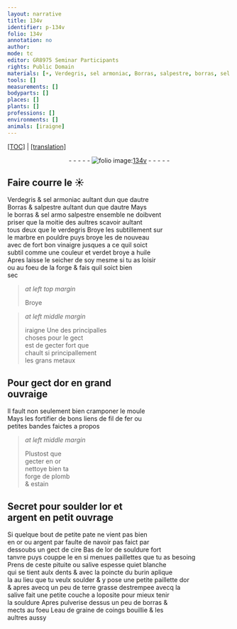 ```yaml
---
layout: narrative
title: 134v
identifier: p-134v
folio: 134v
annotation: no
author:
mode: tc
editor: GR8975 Seminar Participants
rights: Public Domain
materials: [☀, Verdegris, sel armoniac, Borras, salpestre, borras, sel armo, verdegris, marbre, vinaigre, verdet, huile, metaux, or, fer, plomb, estain, argent, cire, pituite, salive, terre, eau de graine de coings]
tools: []
measurements: []
bodyparts: []
places: []
plants: []
professions: []
environments: []
animals: [iraigne]
---
```


<p><a href="{{ site.baseurl }}/diplomatic/">[TOC]</a> | <a href="{{ site.baseurl }}/texts/p-134v_tl/" target="_blank">[translation]</a></p><div class="folio" align="center">- - - - - <a href="http://gallica.bnf.fr/ark:/12148/btv1b10500001g/f274.image" target="_blank"><img src="https://cu-mkp.github.io/2017-workshop-edition/assets/photo-icon.png" alt="folio image: " style="display:inline-block; margin-bottom:-3px;"/>134v</a> - - - - - </div>  
  

## Faire courre le <span class="m">☀</span>

 
 <span class="m">Verdegris</span> & <span class="m">sel armoniac</span> aultant dun que dautre<br/> <span class="m">Borras</span> & <span class="m">salpestre</span> aultant dun que dautre Mays<br/> le <span class="m">borras</span> & <span class="del"><span class="m">sel armo</span></span> <span class="m">salpestre</span> ensemble ne doibvent<br/> priser que la moitie des aultres scavoir aultant<br/> tous deux que le <span class="m">verdegris</span> Broye les subtillem<span class="exp">ent</span> sur<br/> le <span class="m">marbre</span> en pouldre puys broye les de nouveau<br/> avec de fort bon <span class="m">vinaigre</span> jusques a ce quil soict<br/> subtil comme une couleur et <span class="m">verdet</span> broye a <span class="m">huile</span><br/> Apres laisse le seicher de soy mesme si tu as loisir<br/> ou au foeu <span class="del"><span class="ill"></span></span> de la forge & fais quil soict bien<br/> sec
 
> *at left top margin*
> 
> 
>   Broye
 
> *at left middle margin*
> 
> 
>   <span class="del"><span class="al">iraigne</span></span> Une des principalles<br/> choses pour le gect<br/> est de gecter fort <span class="del">que</span><br/> chault <span class="del">si</span> principallem<span class="exp">ent</span><br/> les grans <span class="m">metaux</span>
 
 
  

##  Pour gect d<span class="m">or</span> en grand<br/> ouvraige

 
 Il fault non seulement bien cramponer le moule<br/> Mays les fortifier de bons liens de fil de <span class="m">fer</span> ou<br/> petites bandes faictes a propos
 
> *at left middle margin*
> 
> 
>   Plustost que<br/> gecter en <span class="m">or</span><br/> nettoye bien ta<br/> forge de <span class="m">plomb</span><br/> & <span class="m">estain</span>
 
 
  

##  Secret pour soulder l<span class="m">or</span> et<br/> <span class="m">argent</span> en petit ouvrage

 
 Si quelque bout de petite pate ne vient pas bien<br/> en <span class="m">or</span> ou <span class="m">argent</span> par faulte de navoir pas faict par<br/> dessoubs un gect de <span class="m">cire</span> Bas de l<span class="m">or</span> de souldure fort<br/> tanvre puys couppe le en si menues paillettes que tu as besoing<br/> Prens de ceste <span class="m">pituite</span> ou <span class="m">salive</span> espesse <span class="del">qui</span>et blanche<br/> qui se tient aulx dents & avec la poincte du burin aplique<br/> la au lieu que tu veulx soulder & y pose une petite paillette d<span class="m">or</span><br/> & apres avecq un peu de <span class="m">terre</span> grasse destrempee avecq la<br/> <span class="m">salive</span> fait une petite couche a loposite pour mieux tenir<br/> la souldure Apres pulverise dessus un peu de <span class="m">borras</span> &<br/> mects au foeu L<span class="m">eau de graine de coings</span> bouillie & les<br/> aultres aussy
 
